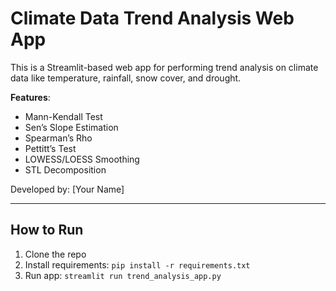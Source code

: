 # Climate Data Trend Analysis Web App

This is a Streamlit-based web app for performing trend analysis on climate data like temperature, rainfall, snow cover, and drought.

**Features**:
- Mann-Kendall Test
- Sen’s Slope Estimation
- Spearman’s Rho
- Pettitt’s Test
- LOWESS/LOESS Smoothing
- STL Decomposition

Developed by: [Your Name]

---
## How to Run
1. Clone the repo
2. Install requirements: `pip install -r requirements.txt`
3. Run app: `streamlit run trend_analysis_app.py`
